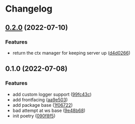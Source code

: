 # Changelog

## [0.2.0](https://github.com/ooliver1/mineager/compare/v0.1.0...v0.2.0) (2022-07-10)


### Features

* return the ctx manager for keeping server up ([d4d0266](https://github.com/ooliver1/mineager/commit/d4d026604763a9df343908db9cecde0abf183fa8))

## 0.1.0 (2022-07-08)


### Features

* add custom logger support ([99fc43c](https://github.com/ooliver1/mineager/commit/99fc43cb19c9914336b45decd62b535716e16c6c))
* add frontfacing ([aa9e503](https://github.com/ooliver1/mineager/commit/aa9e503b21157ddafd0624d410dade2367bc6a8e))
* add package base ([1f06722](https://github.com/ooliver1/mineager/commit/1f067227284c74d8d7278c92b0b9078f3ae3a2ac))
* bad attempt at ws base ([9e48b68](https://github.com/ooliver1/mineager/commit/9e48b682dd1a2d5bad3649d06a61a04db1856e07))
* init poetry ([090f8f5](https://github.com/ooliver1/mineager/commit/090f8f5f78a71fb933232646aeef2de5dc2fb5f4))

